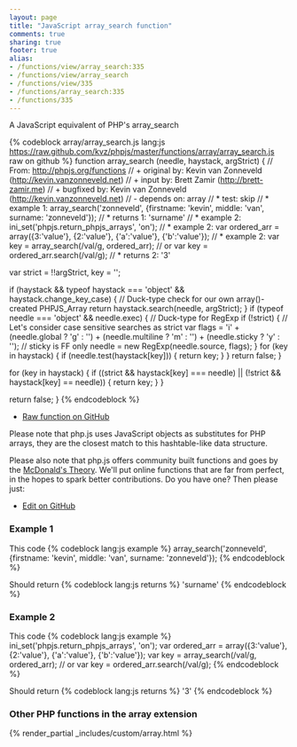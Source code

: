 ```yaml
---
layout: page
title: "JavaScript array_search function"
comments: true
sharing: true
footer: true
alias:
- /functions/view/array_search:335
- /functions/view/array_search
- /functions/view/335
- /functions/array_search:335
- /functions/335
---
```

<!-- Generated by Rakefile:build -->
A JavaScript equivalent of PHP's array_search

{% codeblock array/array_search.js lang:js https://raw.github.com/kvz/phpjs/master/functions/array/array_search.js raw on github %}
function array_search (needle, haystack, argStrict) {
  // From: http://phpjs.org/functions
  // +   original by: Kevin van Zonneveld (http://kevin.vanzonneveld.net)
  // +      input by: Brett Zamir (http://brett-zamir.me)
  // +   bugfixed by: Kevin van Zonneveld (http://kevin.vanzonneveld.net)
  // -    depends on: array
  // *          test: skip
  // *     example 1: array_search('zonneveld', {firstname: 'kevin', middle: 'van', surname: 'zonneveld'});
  // *     returns 1: 'surname'
  // *     example 2: ini_set('phpjs.return_phpjs_arrays', 'on');
  // *     example 2: var ordered_arr = array({3:'value'}, {2:'value'}, {'a':'value'}, {'b':'value'});
  // *     example 2: var key = array_search(/val/g, ordered_arr); // or var key = ordered_arr.search(/val/g);
  // *     returns 2: '3'

  var strict = !!argStrict,
    key = '';

  if (haystack && typeof haystack === 'object' && haystack.change_key_case) { // Duck-type check for our own array()-created PHPJS_Array
    return haystack.search(needle, argStrict);
  }
  if (typeof needle === 'object' && needle.exec) { // Duck-type for RegExp
    if (!strict) { // Let's consider case sensitive searches as strict
      var flags = 'i' + (needle.global ? 'g' : '') +
            (needle.multiline ? 'm' : '') +
            (needle.sticky ? 'y' : ''); // sticky is FF only
      needle = new RegExp(needle.source, flags);
    }
    for (key in haystack) {
      if (needle.test(haystack[key])) {
        return key;
      }
    }
    return false;
  }

  for (key in haystack) {
    if ((strict && haystack[key] === needle) || (!strict && haystack[key] == needle)) {
      return key;
    }
  }

  return false;
}
{% endcodeblock %}

 - [Raw function on GitHub](https://github.com/kvz/phpjs/blob/master/functions/array/array_search.js)

Please note that php.js uses JavaScript objects as substitutes for PHP arrays, they are 
the closest match to this hashtable-like data structure. 

Please also note that php.js offers community built functions and goes by the 
[McDonald's Theory](https://medium.com/what-i-learned-building/9216e1c9da7d). We'll put online 
functions that are far from perfect, in the hopes to spark better contributions. 
Do you have one? Then please just: 

 - [Edit on GitHub](https://github.com/kvz/phpjs/edit/master/functions/array/array_search.js)

### Example 1
This code
{% codeblock lang:js example %}
array_search('zonneveld', {firstname: 'kevin', middle: 'van', surname: 'zonneveld'});
{% endcodeblock %}

Should return
{% codeblock lang:js returns %}
'surname'
{% endcodeblock %}

### Example 2
This code
{% codeblock lang:js example %}
ini_set('phpjs.return_phpjs_arrays', 'on');
var ordered_arr = array({3:'value'}, {2:'value'}, {'a':'value'}, {'b':'value'});
var key = array_search(/val/g, ordered_arr); // or var key = ordered_arr.search(/val/g);
{% endcodeblock %}

Should return
{% codeblock lang:js returns %}
'3'
{% endcodeblock %}


### Other PHP functions in the array extension
{% render_partial _includes/custom/array.html %}
